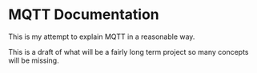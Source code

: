 # MQTT Documentation

This is my attempt to explain MQTT in a reasonable way.

This is a draft of what will be a fairly long term project so many concepts will be missing.
